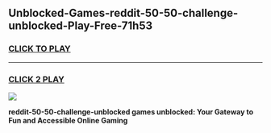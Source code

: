 
## Unblocked-Games-reddit-50-50-challenge-unblocked-Play-Free-71h53
<h3>
<a href="https://premium76.site?title=reddit-50-50-challenge-unblocked&ref=23A">CLICK TO PLAY</a></h3>
<hr>

<h3>
<a href="https://premium76.site?title=reddit-50-50-challenge-unblocked&ref=23A">CLICK 2 PLAY</a>
  
</h3>

<a href="https://premium76.site?title=reddit-50-50-challenge-unblocked&ref=23A"><img src="https://clearcache.store/games.png"></a>


**reddit-50-50-challenge-unblocked games unblocked: Your Gateway to Fun and Accessible Online Gaming**
